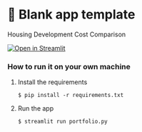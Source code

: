 # 🎈 Blank app template

Housing Development Cost Comparison

[![Open in Streamlit](https://static.streamlit.io/badges/streamlit_badge_black_white.svg)](https://zukaanalytics.streamlit.app//)

### How to run it on your own machine

1. Install the requirements

   ```
   $ pip install -r requirements.txt
   ```

2. Run the app

   ```
   $ streamlit run portfolio.py
   ```
